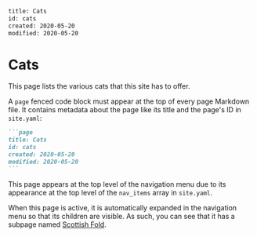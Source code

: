 ```page
title: Cats
id: cats
created: 2020-05-20
modified: 2020-05-20
```

# Cats

This page lists the various cats that this site has to offer.

A `page` fenced code block must appear at the top of every page Markdown file.
It contains metadata about the page like its title and the page's ID in
`site.yaml`:

````md
```page
title: Cats
id: cats
created: 2020-05-20
modified: 2020-05-20
```
````

This page appears at the top level of the navigation menu due to its appearance
at the top level of the `nav_items` array in `site.yaml`.

When this page is active, it is automatically expanded in the navigation menu so
that its children are visible. As such, you can see that it has a subpage named
[Scottish Fold](scottish_fold.html).
